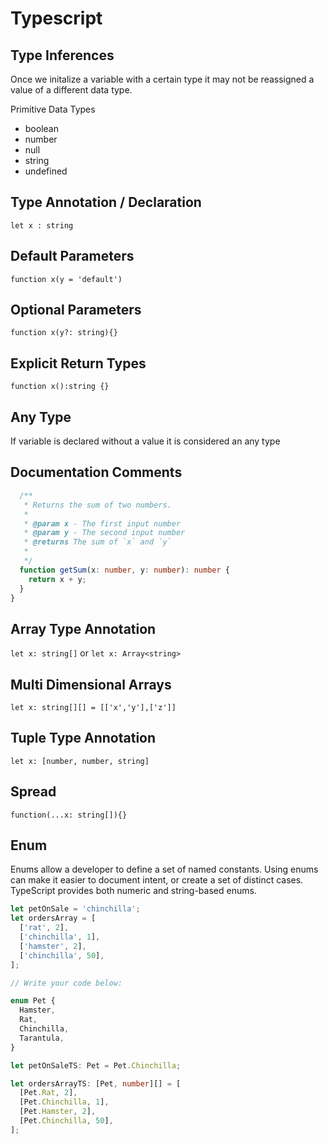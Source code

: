 # Typescript

## Type Inferences

Once we initalize a variable with a certain type it may not be reassigned a value of a different data type.

Primitive Data Types

- boolean
- number
- null
- string
- undefined

## Type Annotation / Declaration

`let x : string`

## Default Parameters

`function x(y = 'default')`

## Optional Parameters

`function x(y?: string){}`

## Explicit Return Types

`function x():string {}`

## Any Type

If variable is declared without a value it is considered an any type

## Documentation Comments

```ts
  /**
   * Returns the sum of two numbers.
   *
   * @param x - The first input number
   * @param y - The second input number
   * @returns The sum of `x` and `y`
   *
   */
  function getSum(x: number, y: number): number {
    return x + y;
  }
}
```

## Array Type Annotation

`let x: string[]` or `let x: Array<string>`

## Multi Dimensional Arrays

`let x: string[][] = [['x','y'],['z']]`

## Tuple Type Annotation

`let x: [number, number, string]`

## Spread

`function(...x: string[]){}`

## Enum

Enums allow a developer to define a set of named constants. Using enums can make it easier to document intent, or create a set of distinct cases. TypeScript provides both numeric and string-based enums.

```ts
let petOnSale = 'chinchilla';
let ordersArray = [
  ['rat', 2],
  ['chinchilla', 1],
  ['hamster', 2],
  ['chinchilla', 50],
];

// Write your code below:

enum Pet {
  Hamster,
  Rat,
  Chinchilla,
  Tarantula,
}

let petOnSaleTS: Pet = Pet.Chinchilla;

let ordersArrayTS: [Pet, number][] = [
  [Pet.Rat, 2],
  [Pet.Chinchilla, 1],
  [Pet.Hamster, 2],
  [Pet.Chinchilla, 50],
];
```
